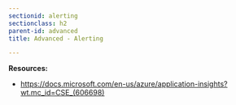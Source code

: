 ```yaml
---
sectionid: alerting
sectionclass: h2
parent-id: advanced
title: Advanced - Alerting

---
```


**Resources:**
- <https://docs.microsoft.com/en-us/azure/application-insights?wt.mc_id=CSE_(606698)>